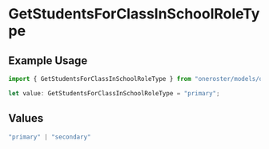 # GetStudentsForClassInSchoolRoleType

## Example Usage

```typescript
import { GetStudentsForClassInSchoolRoleType } from "oneroster/models/operations";

let value: GetStudentsForClassInSchoolRoleType = "primary";
```

## Values

```typescript
"primary" | "secondary"
```